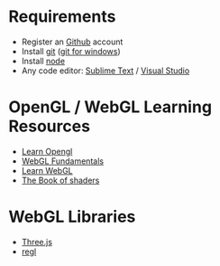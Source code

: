 # Requirements
- Register an [Github](https://www.github.com) account
- Install [git](https://git-scm.com/) ([git for windows](https://gitforwindows.org))
- Install [node](https://nodejs.org/en/)
- Any code editor: [Sublime Text](https://www.sublimetext.com/3) / [Visual Studio](https://visualstudio.microsoft.com/)



# OpenGL / WebGL Learning Resources
- [Learn Opengl](https://learnopengl.com)
- [WebGL Fundamentals](https://webglfundamentals.org)
- [Learn WebGL](http://learnwebgl.brown37.net/)
- [The Book of shaders](https://thebookofshaders.com)


# WebGL Libraries
- [Three.js](https://threejs.org)
- [regl](https://github.com/regl-project/regl)